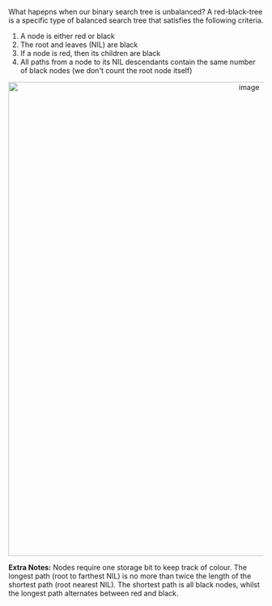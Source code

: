 What hapepns when our binary search tree is unbalanced? A red-black-tree is a specific type of balanced search tree that satisfies the following criteria.

1. A node is either red or black
2. The root and leaves (NIL) are black
3. If a node is red, then its children are black
4. All paths from a node to its NIL descendants contain the same number of black nodes (we don't count the root node itself) 

<p align="center">
<img width="935" alt="image" src="https://user-images.githubusercontent.com/49863684/192351950-4a92cd54-84e2-4baf-bac6-8a7cfb7692a7.png">
</p>

**Extra Notes:** Nodes require one storage bit to keep track of colour. The longest path (root to farthest NIL) is no more than twice the length of the shortest path (root nearest NIL). The shortest path is all black nodes, whilst the longest path alternates between red and black. 
